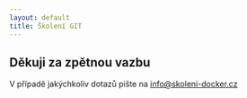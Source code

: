 ```yaml
---
layout: default
title: Školení GIT
---
```


## Děkuji za zpětnou vazbu

V případě jakýchkoliv dotazů pište na <info@skoleni-docker.cz>


